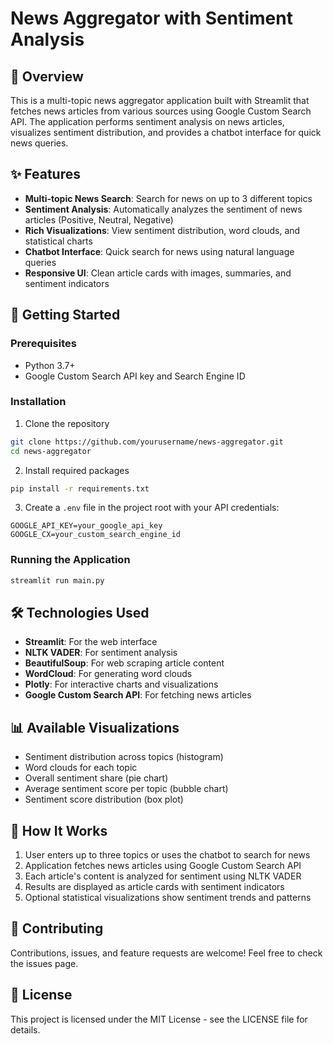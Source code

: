 # News Aggregator with Sentiment Analysis

## 📰 Overview
This is a multi-topic news aggregator application built with Streamlit that fetches news articles from various sources using Google Custom Search API. The application performs sentiment analysis on news articles, visualizes sentiment distribution, and provides a chatbot interface for quick news queries.

## ✨ Features
- **Multi-topic News Search**: Search for news on up to 3 different topics
- **Sentiment Analysis**: Automatically analyzes the sentiment of news articles (Positive, Neutral, Negative)
- **Rich Visualizations**: View sentiment distribution, word clouds, and statistical charts
- **Chatbot Interface**: Quick search for news using natural language queries
- **Responsive UI**: Clean article cards with images, summaries, and sentiment indicators

## 🚀 Getting Started

### Prerequisites
- Python 3.7+
- Google Custom Search API key and Search Engine ID

### Installation

1. Clone the repository
```bash
git clone https://github.com/yourusername/news-aggregator.git
cd news-aggregator
```

2. Install required packages
```bash
pip install -r requirements.txt
```

3. Create a `.env` file in the project root with your API credentials:
```
GOOGLE_API_KEY=your_google_api_key
GOOGLE_CX=your_custom_search_engine_id
```

### Running the Application
```bash
streamlit run main.py
```

## 🛠️ Technologies Used
- **Streamlit**: For the web interface
- **NLTK VADER**: For sentiment analysis
- **BeautifulSoup**: For web scraping article content
- **WordCloud**: For generating word clouds
- **Plotly**: For interactive charts and visualizations
- **Google Custom Search API**: For fetching news articles

## 📊 Available Visualizations
- Sentiment distribution across topics (histogram)
- Word clouds for each topic
- Overall sentiment share (pie chart)
- Average sentiment score per topic (bubble chart)
- Sentiment score distribution (box plot)

## 🔄 How It Works
1. User enters up to three topics or uses the chatbot to search for news
2. Application fetches news articles using Google Custom Search API
3. Each article's content is analyzed for sentiment using NLTK VADER
4. Results are displayed as article cards with sentiment indicators
5. Optional statistical visualizations show sentiment trends and patterns

## 🤝 Contributing
Contributions, issues, and feature requests are welcome! Feel free to check the issues page.

## 📝 License
This project is licensed under the MIT License - see the LICENSE file for details.